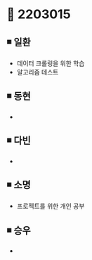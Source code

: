 # 📌 2203015

## ◾ 일환

- 데이터 크롤링을 위한 학습
- 알고리즘 테스트

## ◾ 동현

-

## ◾ 다빈

-

## ◾ 소명

- 프로젝트를 위한 개인 공부

## ◾ 승우

-
